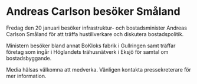 # Andreas Carlson besöker Småland

Fredag den 20 januari besöker infrastruktur- och bostadsminister Andreas Carlson Småland för att träffa hustillverkare och diskutera bostadspolitik.

Ministern besöker bland annat BoKloks fabrik i Gullringen samt träffar företag som ingår i Höglandets trähusnätverk i Eksjö för samtal om bostadsbyggande.

Media hälsas välkomna att medverka. Vänligen kontakta pressekreterare för mer information.
